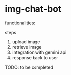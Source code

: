 # img-chat-bot

functionalities:

steps
1. upload image 
2. retrieve image
3. integration with gemini api
4. response back to user

TODO: to be completed
